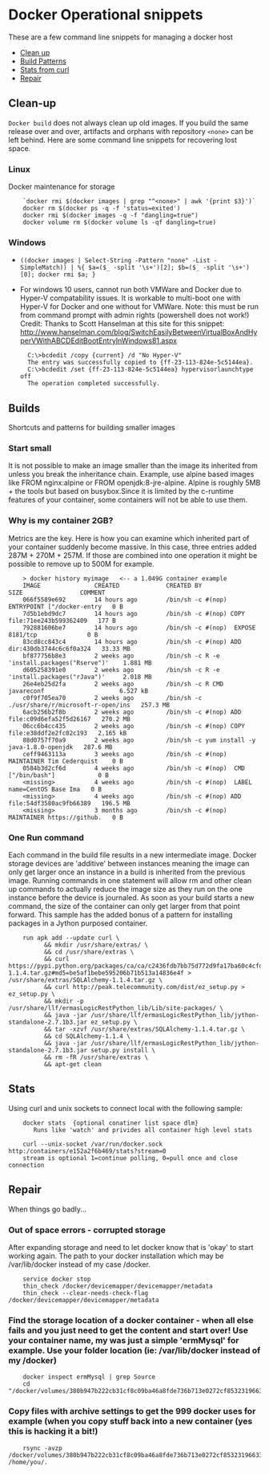 # Docker Operational snippets
These are a few command line snippets for managing a docker host

* [Clean up](#clean-up)
* [Build Patterns](#builds)
* [Stats from curl](#stats)
* [Repair](#repair)

## Clean-up
`Docker build` does not always clean up old images. If you build the same release over and over, artifacts and orphans with repository
`<none>` can be left behind. Here are some command line snippets for recovering lost space.

### Linux
Docker maintenance for storage

        `docker rmi $(docker images | grep "^<none>" | awk '{print $3}')`
        docker rm $(docker ps -q -f 'status=exited')
        docker rmi $(docker images -q -f "dangling=true")
        docker volume rm $(docker volume ls -qf dangling=true)

### Windows
* `((docker images | Select-String -Pattern "none" -List -SimpleMatch)) | %{ $a=($_ -split '\s+')[2]; $b=($_ -split '\s+')[0]; docker rmi $a; }`
* For windows 10 users, cannot run both VMWare and Docker due to Hyper-V compatability issues. It is workable to multi-boot one with Hyper-V for Docker and one without for VMWare. Note: this must be run from command prompt with admin rights (powershell does not work!) Credit: Thanks to Scott Hanselman at this site for this snippet:  http://www.hanselman.com/blog/SwitchEasilyBetweenVirtualBoxAndHyperVWithABCDEditBootEntryInWindows81.aspx

        C:\>bcdedit /copy {current} /d "No Hyper-V" 
        The entry was successfully copied to {ff-23-113-824e-5c5144ea}. 
        C:\>bcdedit /set {ff-23-113-824e-5c5144ea} hypervisorlaunchtype off 
        The operation completed successfully.

## Builds
Shortcuts and patterns for building smaller images
### Start small
It is not possible to make an image smaller than the image its inherited from unless you break the inheritance chain.
Example, use alpine based images like FROM nginx:alpine or FROM openjdk:8-jre-alpine. Alpine is roughly 5MB + the tools but
based on busybox.Since it is limited by the c-runtime features of your container, some containers will not be able to use them.

### Why is my container 2GB?
Metrics are the key. Here is how you can examine which inherited part of your container suddenly become massive. In this case, 
three entries added 287M + 270M + 257M. If those are combined into one operation it might be possible to remove up to 500M for example.

        > docker history myimage   <-- a 1.049G container example
        IMAGE               CREATED             CREATED BY                                      SIZE                COMMENT
        066f5589e692        14 hours ago        /bin/sh -c #(nop)  ENTRYPOINT ["/docker-entry   0 B
        7d5b1ebd9dc7        14 hours ago        /bin/sh -c #(nop) COPY file:71ee243b599362409   177 B
        792881606be7        14 hours ago        /bin/sh -c #(nop)  EXPOSE 8181/tcp              0 B
        83cd8cc843c4        14 hours ago        /bin/sh -c #(nop) ADD dir:430db3744c6c6f0a324   33.33 MB
        bf877756b8e3        2 weeks ago         /bin/sh -c R -e 'install.packages("Rserve")'    1.881 MB
        d605258391e0        2 weeks ago         /bin/sh -c R -e 'install.packages("rJava")'     2.018 MB
        26e4eb25d2fa        2 weeks ago         /bin/sh -c R CMD javareconf                     6.527 kB
        c0f9f705ea70        2 weeks ago         /bin/sh -c ./usr/share/r/microsoft-r-open/ins   257.3 MB
        6acb256b2f8b        2 weeks ago         /bin/sh -c #(nop) ADD file:c09d6efa52f5d26167   270.2 MB
        06cc6b4cc435        2 weeks ago         /bin/sh -c #(nop) COPY file:e38ddf2e2fc02c193   2.165 kB
        88d0757f70a9        2 weeks ago         /bin/sh -c yum install -y  java-1.8.0-openjdk   287.6 MB
        ceff9463113a        3 weeks ago         /bin/sh -c #(nop)  MAINTAINER Tim Cederquist    0 B
        0584b3d2cf6d        4 weeks ago         /bin/sh -c #(nop)  CMD ["/bin/bash"]            0 B
        <missing>           4 weeks ago         /bin/sh -c #(nop)  LABEL name=CentOS Base Ima   0 B
        <missing>           4 weeks ago         /bin/sh -c #(nop) ADD file:54df3580ac9fb66389   196.5 MB
        <missing>           3 months ago        /bin/sh -c #(nop)  MAINTAINER https://github.   0 B

### One Run command
Each command in the build file results in a new intermediate image. Docker storage devices are 'additive' between instances meaning the 
image can only get larger once an instance in a build is inherited from the previous image. Running commands in one statement
will allow rm and other clean up commands to actually reduce the image size as they run on the one instance 
before the device is journaled. As soon as your build starts a new command, the size of the container 
can only get larger from that point forward. This sample has the added bonus of a pattern for installing packages in a
Jython purposed container.

        run apk add --update curl \
              && mkdir /usr/share/extras/ \
              && cd /usr/share/extras \
              && curl https://pypi.python.org/packages/ca/ca/c2436fdb7bb75d772d9fa17ba60c4cfded6284eed053a7274b2beb96596a/SQLAlchemy-1.1.4.tar.gz#md5=be5af1bebe595206b71b513a14836e4f > /usr/share/extras/SQLAlchemy-1.1.4.tar.gz \
              && curl http://peak.telecommunity.com/dist/ez_setup.py > ez_setup.py \ 
              && mkdir -p /usr/share/llf/ermasLogicRestPython_lib/Lib/site-packages/ \
              && java -jar /usr/share/llf/ermasLogicRestPython_lib/jython-standalone-2.7.1b3.jar ez_setup.py \
              && tar -xzvf /usr/share/extras/SQLAlchemy-1.1.4.tar.gz \
              && cd SQLAlchemy-1.1.4 \
              && java -jar /usr/share/llf/ermasLogicRestPython_lib/jython-standalone-2.7.1b3.jar setup.py install \
              && rm -fR /usr/share/extras \
              && apt-get clean
              
## Stats
Using curl and unix sockets to connect local with the following sample:

        docker stats  {optional conatiner list space dlm}
           Runs like 'watch' and privides all container high level stats
           
        curl --unix-socket /var/run/docker.sock http:/containers/e152a2f6b469/stats?stream=0
        stream is optional 1=continue polling, 0=pull once and close connection

## Repair
When things go badly...
### Out of space errors - corrupted storage
After expanding storage and need to let docker know that is 'okay' to start working again. The path to your docker installation which may be /var/lib/docker instead of my case /docker.

        service docker stop
        thin_check /docker/devicemapper/devicemapper/metadata
        thin_check --clear-needs-check-flag /docker/devicemapper/devicemapper/metadata
### Find the storage location of a docker container - when all else fails and you just need to get the content and start over! Use your container name, my was just a simple 'ermMysql' for example. Use your folder location (ie: /var/lib/docker instead of my /docker)

        docker inspect ermMysql | grep Source
        cd "/docker/volumes/380b947b222cb31cf8c09ba46a8fde736b713e0272cf85323196633cea94cd0c/_data"
### Copy files with archive settings to get the 999 docker uses for example (when you copy stuff back into a new container (yes this is hacking it a bit!)

        rsync -avzp /docker/volumes/380b947b222cb31cf8c09ba46a8fde736b713e0272cf85323196633cea94cd0c/_data/* /home/you/.
